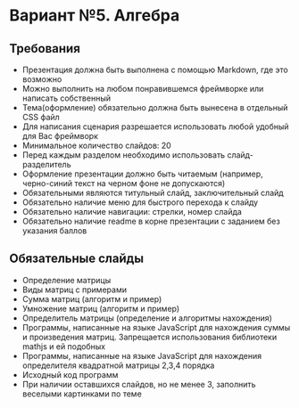 Вариант №5. Алгебра
===
Требования
---
- Презентация должна быть выполнена с помощью Markdown, где это возможно
- Можно выполнить на любом понравившемся фреймворке или написать собственный
- Тема(оформление) обязательно должна быть вынесена в отдельный CSS файл
- Для написания сценария разрешается использовать любой удобный для Вас фреймворк
- Минимальное количество слайдов: 20
- Перед каждым разделом необходимо использовать слайд-разделитель
- Оформление презентации должно быть читаемым (например, черно-синий текст на черном фоне не допускаются)
- Обязательными являются титульный слайд, заключительный слайд
- Обязательно наличие меню для быстрого перехода к слайду
- Обязательно наличие навигации: стрелки, номер слайда
- Обязательно наличие readme в корне презентации с заданием без указания баллов

Обязательные слайды
---
- Определение матрицы
- Виды матриц с примерами
- Сумма матриц (алгоритм и пример)
- Умножение матриц (алгоритм и пример)
- Определитель матрицы (определение и алгоритмы нахождения)
- Программы, написанные на языке JavaScript для нахождения суммы и произведения матриц. Запрещается использования библиотеки mathjs и ей подобных
- Программы, написанные на языке JavaScript для нахождения определителя квадратной матрицы 2,3,4 порядка
- Исходный код программ
- При наличии оставшихся слайдов, но не менее 3, заполнить веселыми картинками по теме